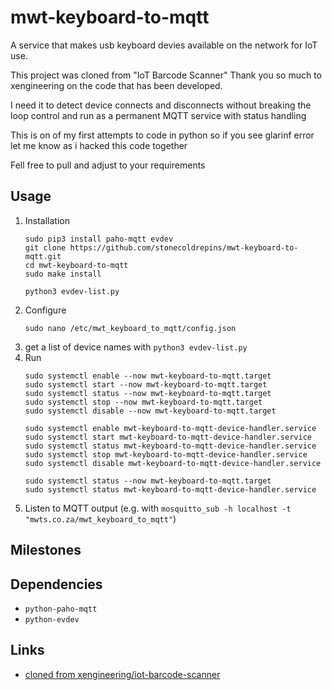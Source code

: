 

# mwt-keyboard-to-mqtt 

A service that makes usb keyboard devies available on the network for IoT use.

This project was cloned from "IoT Barcode Scanner" 
Thank you so much to xengineering on the code that has been developed.

I need it to detect device connects and disconnects without breaking the loop control and run as a permanent MQTT service with status handling

This is on of my first attempts to code in python so if you see glarinf error let me know as i hacked this code together

Fell free to pull and adjust to your requirements



## Usage

1. Installation
    ```
    sudo pip3 install paho-mqtt evdev
    git clone https://github.com/stonecoldrepins/mwt-keyboard-to-mqtt.git
    cd mwt-keyboard-to-mqtt
    sudo make install

    python3 evdev-list.py
    ```
2. Configure 
    ```
    sudo nano /etc/mwt_keyboard_to_mqtt/config.json
    ```
4. get a list of device names with ```python3 evdev-list.py```
5. Run 
    ```
    sudo systemctl enable --now mwt-keyboard-to-mqtt.target
    sudo systemctl start --now mwt-keyboard-to-mqtt.target
    sudo systemctl status --now mwt-keyboard-to-mqtt.target
    sudo systemctl stop --now mwt-keyboard-to-mqtt.target
    sudo systemctl disable --now mwt-keyboard-to-mqtt.target

    sudo systemctl enable mwt-keyboard-to-mqtt-device-handler.service
    sudo systemctl start mwt-keyboard-to-mqtt-device-handler.service
    sudo systemctl status mwt-keyboard-to-mqtt-device-handler.service
    sudo systemctl stop mwt-keyboard-to-mqtt-device-handler.service
    sudo systemctl disable mwt-keyboard-to-mqtt-device-handler.service

    sudo systemctl status --now mwt-keyboard-to-mqtt.target
    sudo systemctl status mwt-keyboard-to-mqtt-device-handler.service
    ```
5. Listen to MQTT output (e.g. with ```mosquitto_sub -h localhost -t "mwts.co.za/mwt_keyboard_to_mqtt"```)




## Milestones




## Dependencies

- ```python-paho-mqtt```
- ```python-evdev```


## Links

- [cloned from xengineering/iot-barcode-scanner ](https://github.com/xengineering/iot-barcode-scanner)
